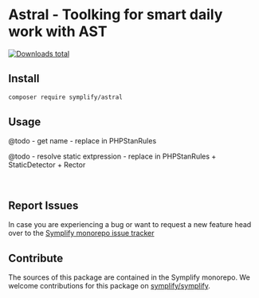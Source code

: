 # Astral - Toolking for smart daily work with AST

[![Downloads total](https://img.shields.io/packagist/dt/symplify/astral.svg?style=flat-square)](https://packagist.org/packages/symplify/astral/stats)

## Install

```bash
composer require symplify/astral
```

## Usage

@todo - get name
    - replace in PHPStanRules

@todo - resolve static extpression
    - replace in PHPStanRules + StaticDetector + Rector

<br>

## Report Issues

In case you are experiencing a bug or want to request a new feature head over to the [Symplify monorepo issue tracker](https://github.com/symplify/symplify/issues)

## Contribute

The sources of this package are contained in the Symplify monorepo. We welcome contributions for this package on [symplify/symplify](https://github.com/symplify/symplify).
